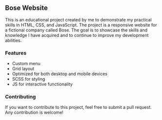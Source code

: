 ## Bose Website

This is an educational project created by me to demonstrate my practical skills in HTML, CSS, and JavaScript.
The project is a responsive website for a fictional company called Bose.
The goal is to showcase the skills and knowledge I have acquired and to continue to improve my development abilities.

### Features
- Custom menu
- Grid layout
- Optimized for both desktop and mobile devices
- SCSS for styling
- JS for interactive functionality

### Contributing

If you want to contribute to this project, feel free to submit a pull request. Any contribution is welcome!

